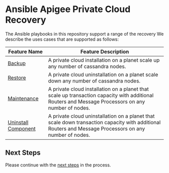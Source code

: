 # Ansible Apigee Private Cloud Recovery
The Ansible playbooks in this repository support a range of the recovery
We describe the uses cases that are supported as follows: 

| Feature Name | Feature Description |
| --- | --- |
| [Backup](backup/README.md#usage-instructions) | A private cloud installation on a planet scale up any number of cassandra nodes. |
| [Restore](restore/README.md#usage-instructions) | A private cloud uninstallation on a planet scale down any number of cassandra nodes. |
| [Maintenance](maintenance/README.md#usage-instructions) | A private cloud installation on a planet that scale up transaction capacity with additional Routers and Message Processors on any number of nodes. |
| [Uninstall Component](uninstall/component/README.md#usage-instructions) | A private cloud uninstallation on a planet that scale down transaction capacity with additional Routers and Message Processors on any number of nodes. |


## Next Steps

Please continue with the [next steps](../README.md#ansible-apigee-private-cloud-features) in the process.